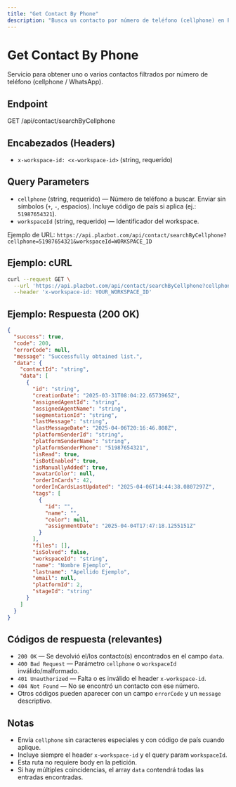 ```yaml
---
title: "Get Contact By Phone"
description: "Busca un contacto por número de teléfono (cellphone) en Plazbot. Incluye headers, parámetros y ejemplos de cURL/JSON."
---
```


# Get Contact By Phone

Servicio para obtener uno o varios contactos filtrados por número de teléfono (cellphone / WhatsApp).

## Endpoint

GET /api/contact/searchByCellphone

## Encabezados (Headers)

- `x-workspace-id: <x-workspace-id>` (string, requerido)

## Query Parameters

- `cellphone` (string, requerido) — Número de teléfono a buscar. Enviar sin símbolos (`+`, `-`, espacios). Incluye código de país si aplica (ej.: `51987654321`).
- `workspaceId` (string, requerido) — Identificador del workspace.

Ejemplo de URL:
`https://api.plazbot.com/api/contact/searchByCellphone?cellphone=51987654321&workspaceId=WORKSPACE_ID`

## Ejemplo: cURL

```sh
curl --request GET \
  --url 'https://api.plazbot.com/api/contact/searchByCellphone?cellphone=51987654321&workspaceId=WORKSPACE_ID' \
  --header 'x-workspace-id: YOUR_WORKSPACE_ID'
```

## Ejemplo: Respuesta (200 OK)

```json
{
  "success": true,
  "code": 200,
  "errorCode": null,
  "message": "Successfully obtained list.",
  "data": {
    "contactId": "string",
    "data": [
      {
        "id": "string",
        "creationDate": "2025-03-31T08:04:22.6573965Z",
        "assignedAgentId": "string",
        "assignedAgentName": "string",
        "segmentationId": "string",
        "lastMessage": "string",
        "lastMessageDate": "2025-04-06T20:16:46.808Z",
        "platformSenderId": "string",
        "platformSenderName": "string",
        "platformSenderPhone": "51987654321",
        "isRead": true,
        "isBotEnabled": true,
        "isManuallyAdded": true,
        "avatarColor": null,
        "orderInCards": 42,
        "orderInCardsLastUpdated": "2025-04-06T14:44:38.0807297Z",
        "tags": [
          {
            "id": "",
            "name": "",
            "color": null,
            "assignmentDate": "2025-04-04T17:47:18.1255151Z"
          }
        ],
        "files": [],
        "isSolved": false,
        "workspaceId": "string",
        "name": "Nombre Ejemplo",
        "lastname": "Apellido Ejemplo",
        "email": null,
        "platformId": 2,
        "stageId": "string"
      }
    ]
  }
}
```

## Códigos de respuesta (relevantes)

- `200 OK` — Se devolvió el/los contacto(s) encontrados en el campo `data`.
- `400 Bad Request` — Parámetro `cellphone` o `workspaceId` inválido/malformado.
- `401 Unauthorized` — Falta o es inválido el header `x-workspace-id`.
- `404 Not Found` — No se encontró un contacto con ese número.
- Otros códigos pueden aparecer con un campo `errorCode` y un `message` descriptivo.

## Notas

- Envía `cellphone` sin caracteres especiales y con código de país cuando aplique.
- Incluye siempre el header `x-workspace-id` y el query param `workspaceId`.
- Esta ruta no requiere body en la petición.
- Si hay múltiples coincidencias, el array `data` contendrá todas las entradas encontradas.
